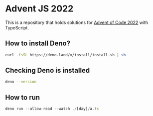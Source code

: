 # Advent JS 2022

This is a repository that holds solutions for [Advent of Code 2022](https://adventjs.dev/) with TypeScript.

## How to install Deno?
```sh
curl -fsSL https://deno.land/x/install/install.sh | sh
```

## Checking Deno is installed
```sh
deno --version
```

## How to run
```ts
deno run --allow-read --watch ./[day]/a.ts
```